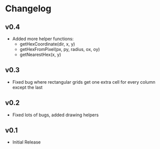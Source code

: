 Changelog
=========

v0.4
----
* Added more helper functions:
	* getHexCoordinate(dir, x, y)
	* getHexFromPixel(px, py, radius, ox, oy)
	* getNearestHex(x, y)

v0.3
----
* Fixed bug where rectangular grids get one extra cell for every column except the last

v0.2
----
* Fixed lots of bugs, added drawing helpers

v0.1
----
* Initial Release